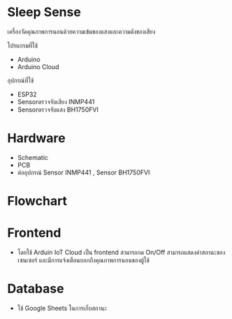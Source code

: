# Sleep Sense
เครื่องวัดคุณภาพการนอนด้วยความเข้มของแสงและความดังของเสียง

โปรแกรมที่ใช้
* Arduino
* Arduino Cloud

อุปกรณ์ที่ใช้
* ESP32
* Sensorตรวจจับเสียง INMP441
* Sensorตรวจจับแสง BH1750FVI

# Hardware
* Schematic
* PCB
* ต่ออุปกรณ์ Sensor INMP441 , Sensor BH1750FVI

# Flowchart



# Frontend
* โดยใช้ Arduin IoT Cloud เป็น frontend สามารถกด On/Off สามารถแสดงค่าสถานะของเซนเซอร์ และมีการแจ้งเตือนบอกถึงคุณภาพการนอนของผู้ใช้


# Database
* ใช้ Google Sheets ในการเก็บสถานะ
